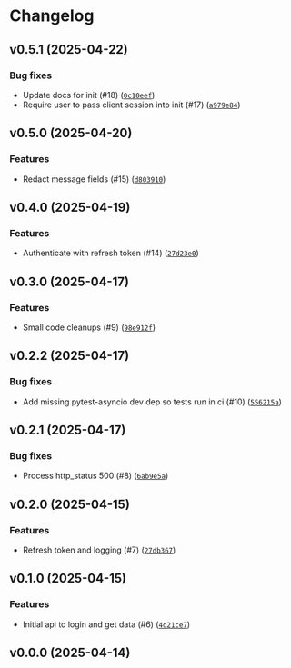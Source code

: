 # Changelog

## v0.5.1 (2025-04-22)

### Bug fixes

- Update docs for init (#18) ([`0c10eef`](https://github.com/kohlerlibs/aiokem/commit/0c10eef698463ce508629029bc1754579d303eb1))
- Require user to pass client session into init (#17) ([`a979e84`](https://github.com/kohlerlibs/aiokem/commit/a979e84b93fbe2fa808bd05352387ae1d9f4bff2))

## v0.5.0 (2025-04-20)

### Features

- Redact message fields (#15) ([`d803910`](https://github.com/kohlerlibs/aiokem/commit/d80391062fb70facf1252dbe13a4331223177e52))

## v0.4.0 (2025-04-19)

### Features

- Authenticate with refresh token (#14) ([`27d23e0`](https://github.com/kohlerlibs/aiokem/commit/27d23e008d47752adadba73c5f5b575a1bba8282))

## v0.3.0 (2025-04-17)

### Features

- Small code cleanups (#9) ([`98e912f`](https://github.com/kohlerlibs/aiokem/commit/98e912f56888a727fe1b0bb9f4409be77c091df0))

## v0.2.2 (2025-04-17)

### Bug fixes

- Add missing pytest-asyncio dev dep so tests run in ci (#10) ([`556215a`](https://github.com/kohlerlibs/aiokem/commit/556215a1704f81f128d365fe65572f1db0c6bfb5))

## v0.2.1 (2025-04-17)

### Bug fixes

- Process http_status 500 (#8) ([`6ab9e5a`](https://github.com/kohlerlibs/aiokem/commit/6ab9e5a18cd14c9230e7abc9a2d33286dd2b298a))

## v0.2.0 (2025-04-15)

### Features

- Refresh token and logging (#7) ([`27db367`](https://github.com/kohlerlibs/aiokem/commit/27db36790a141048c07b0760e6be2822aa011546))

## v0.1.0 (2025-04-15)

### Features

- Initial api to login and get data (#6) ([`4d21ce7`](https://github.com/kohlerlibs/aiokem/commit/4d21ce7a7c8c18d3034ec1b2baeae8de37d447bd))

## v0.0.0 (2025-04-14)
